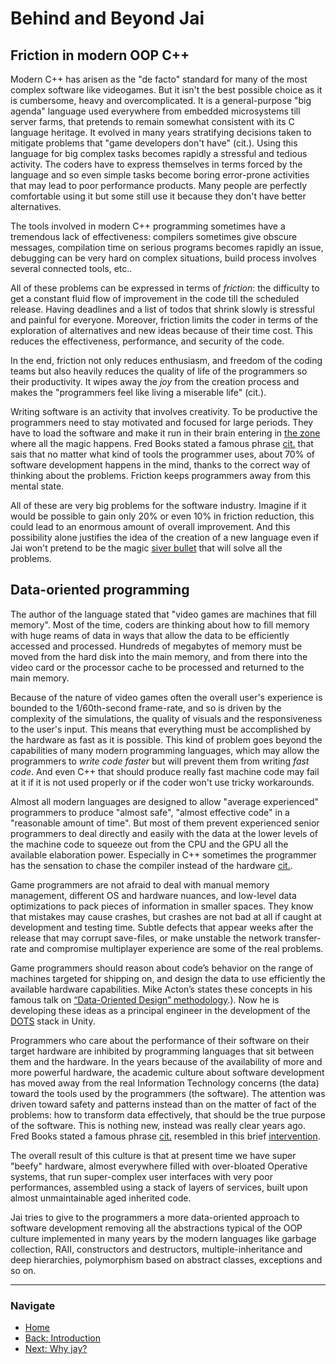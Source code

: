 
# Behind and Beyond Jai

## Friction in modern OOP C++

Modern C++ has arisen as the "de facto" standard for many of the most complex software like videogames. But it isn't the best possible choice as it is cumbersome, heavy and overcomplicated. It is a general-purpose "big agenda" language used everywhere from embedded microsystems till server farms, that pretends to remain somewhat consistent with its C language heritage. It evolved in many years stratifying decisions taken to mitigate problems that "game developers don't have" (cit.). Using this language for big complex tasks becomes rapidly a stressful and tedious activity. The coders have to express themselves in terms forced by the language and so even simple tasks become boring error-prone activities that may lead to poor performance products. Many people are perfectly comfortable using it but some still use it because they don't have better alternatives.

The tools involved in modern C++ programming sometimes have a tremendous lack of effectiveness: compilers sometimes give obscure messages, compilation time on serious programs becomes rapidly an issue, debugging can be very hard on complex situations, build process involves several connected tools, etc..  

All of these problems can be expressed in terms of _friction_: the difficulty to get a constant fluid flow of improvement in the code till the scheduled release. 
Having deadlines and a list of todos that shrink slowly is stressful and painful for everyone.
Moreover, friction limits the coder in terms of the exploration of alternatives and new ideas because of their time cost. This reduces the effectiveness, performance, and security of the code. 

In the end, friction not only reduces enthusiasm, and freedom of the coding teams but also heavily reduces the quality of life of the programmers so their productivity. It wipes away the *joy* from the creation process and makes the "programmers feel like living a miserable life" (cit.).

Writing software is an activity that involves creativity. To be productive the programmers need to stay motivated and focused for large periods. They have to load the software and make it run in their brain entering in [the zone](https://en.wikipedia.org/wiki/Flow_(psychology)) where all the magic happens. Fred Books stated a famous phrase [cit.](https://en.wikiquote.org/wiki/Fred_Brooks) that sais that no matter what kind of tools the programmer uses, about 70% of software development happens in the mind, thanks to the correct way of thinking about the problems. Friction keeps programmers away from this mental state.  

All of these are very big problems for the software industry. Imagine if it would be possible to gain only  20% or even 10% in friction reduction, this could lead to an enormous amount of overall improvement. And this possibility alone justifies the idea of the creation of a new language even if Jai won't pretend to be the magic [siver bullet](http://worrydream.com/refs/Brooks-NoSilverBullet.pdf) that will solve all the problems.


## Data-oriented programming

The author of the language stated that "video games are machines that fill memory". Most of the time, coders are thinking about how to fill memory with huge reams of data in ways that allow the data to be efficiently accessed and processed. Hundreds of megabytes of memory must be moved from the hard disk into the main memory, and from there into the video card or the processor cache to be processed and returned to the main memory.

Because of the nature of video games often the overall user's experience is bounded to the 1/60th-second frame-rate, and so is driven by the complexity of the simulations, the quality of visuals and the responsiveness to the user's input. This means that everything must be accomplished by the hardware as fast as it is possible.
This kind of problem goes beyond the capabilities of many modern programming languages, which may allow the programmers to _write code faster_ but will prevent them from writing _fast code_. And even C++ that should produce really fast machine code may fail at it if it is not used properly or if the coder won't use tricky workarounds.

Almost all modern languages are designed to allow "average experienced" programmers to produce "almost safe", "almost effective code" in a "reasonable amount of time". But most of them prevent experienced senior programmers to deal directly and easily with the data at the lower levels of the machine code to squeeze out from the CPU and the GPU all the available elaboration power. Especially in C++ sometimes the programmer has the sensation to chase the compiler instead of the hardware [cit.](https://www.youtube.com/watch?v=IAdLwUXRUvg&feature=youtu.be&t=1624).

Game programmers are not afraid to deal with manual memory management, different OS and hardware nuances, and low-level data optimizations to pack pieces of information in smaller spaces. They know that mistakes may cause crashes, but crashes are not bad at all if caught at development and testing time. Subtle defects that appear weeks after the release that may corrupt save-files, or make unstable the network transfer-rate and compromise multiplayer experience are some of the real problems.

Game programmers should reason about code’s behavior on the range of machines targeted for shipping on, and design the data to use efficiently the available hardware capabilities. Mike Acton’s states these concepts in his famous talk on [“Data-Oriented Design” methodology](https://www.youtube.com/watch?v=rX0ItVEVjHc).). Now he is developing these ideas as a principal engineer in the development of the [DOTS](https://unity.com/dots) stack in Unity.

Programmers who care about the performance of their software on their target hardware are inhibited by programming languages that sit between them and the hardware.
In the years because of the availability of more and more powerful hardware, the academic culture about software development has moved away from the real Information Technology concerns (the data) toward the tools used by the programmers (the software).
The attention was driven toward safety and patterns instead than on the matter of fact of the problems: how to transform data effectively, that should be the true purpose of the software. 
This is nothing new, instead was really clear years ago. Fred Books stated a famous phrase [cit.](https://en.wikiquote.org/wiki/Fred_Brooks) resembled in this brief [intervention](https://youtu.be/rX0ItVEVjHc?t=4543).

The overall result of this culture is that at present time we have super "beefy" hardware, almost everywhere filled with over-bloated Operative systems, that run super-complex user interfaces with very poor performances, assembled using a stack of layers of services, built upon almost unmaintainable aged inherited code.

Jai tries to give to the programmers a more data-oriented approach to software development removing all the abstractions typical of the OOP culture implemented in many years by the modern languages like garbage collection, RAII, constructors and destructors, multiple-inheritance and deep hierarchies, polymorphism based on abstract classes, exceptions and so on.

---
### Navigate 
* [Home](./) 
* [Back: Introduction](./Introduction) 
* [Next: Why jay?](./Why-Jai%3F)